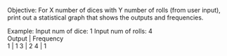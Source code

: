 Objective:
For X number of dices with Y number of rolls (from user input), print out a statistical graph that shows the outputs and frequencies.

Example:
Input num of dice: 1
Input num of rolls: 4
<br/>
Output | Frequency
<br/>
1 | 1
3 | 2
4 | 1
